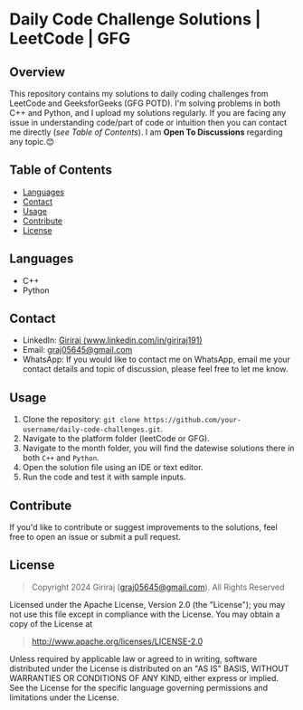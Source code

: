 # Daily Code Challenge Solutions | LeetCode | GFG

## Overview
This repository contains my solutions to daily coding challenges from LeetCode and GeeksforGeeks (GFG POTD). I'm solving problems in both C++ and Python, and I upload my solutions regularly. If you are facing any issue in understanding code/part of code or intuition then you can contact me directly (*see Table of Contents*). I am **Open To Discussions** regarding any topic.😊

## Table of Contents
- [Languages](#languages)
- [Contact](#contact)
- [Usage](#usage)
- [Contribute](#contribute)
- [License](#license)

## Languages
- C++
- Python

## Contact
- LinkedIn: [Giriraj (www.linkedin.com/in/giriraj191)](www.linkedin.com/in/giriraj191)
- Email: graj05645@gmail.com
- WhatsApp: If you would like to contact me on WhatsApp, email me your contact details and topic of discussion, please feel free to let me know.

## Usage
1. Clone the repository: `git clone https://github.com/your-username/daily-code-challenges.git`.
2. Navigate to the platform folder (leetCode or GFG).
3. Navigate to the month folder, you will find the datewise solutions there in both `C++` and `Python`.
4. Open the solution file using an IDE or text editor.
5. Run the code and test it with sample inputs.

## Contribute
If you'd like to contribute or suggest improvements to the solutions, feel free to open an issue or submit a pull request.

## License

> Copyright 2024 Giriraj (graj05645@gmail.com). All Rights Reserved

Licensed under the Apache License, Version 2.0 (the "License");
you may not use this file except in compliance with the License.
You may obtain a copy of the License at

> http://www.apache.org/licenses/LICENSE-2.0

Unless required by applicable law or agreed to in writing, software
distributed under the License is distributed on an "AS IS" BASIS,
WITHOUT WARRANTIES OR CONDITIONS OF ANY KIND, either express or implied.
See the License for the specific language governing permissions and
limitations under the License.


